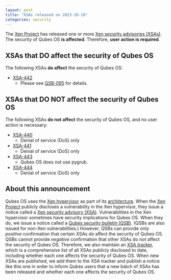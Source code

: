 ```yaml
---
layout: post
title: "XSAs released on 2023-10-10"
categories: security
---
```


The [Xen Project](https://xenproject.org/) has released one or more [Xen security advisories (XSAs)](https://xenbits.xen.org/xsa/).
The security of Qubes OS **is affected**.
Therefore, **user action is required**.

## XSAs that DO affect the security of Qubes OS

The following XSAs **do affect** the security of Qubes OS:

- [XSA-442](https://xenbits.xen.org/xsa/advisory-442.html)
  - Please see [QSB-095](/news/2023/10/10/qsb-095/) for details.

## XSAs that DO NOT affect the security of Qubes OS

The following XSAs **do not affect** the security of Qubes OS, and no user action is necessary:

- [XSA-440](https://xenbits.xen.org/xsa/advisory-440.html)
  - Denial of service (DoS) only
- [XSA-441](https://xenbits.xen.org/xsa/advisory-441.html)
  - Denial of service (DoS) only
- [XSA-443](https://xenbits.xen.org/xsa/advisory-443.html)
  - Qubes OS does not use pygrub.
- [XSA-444](https://xenbits.xen.org/xsa/advisory-444.html)
  - Denial of service (DoS) only

## About this announcement

Qubes OS uses the [Xen hypervisor](https://wiki.xenproject.org/wiki/Xen_Project_Software_Overview) as part of its [architecture](/doc/architecture/). When the [Xen Project](https://xenproject.org/) publicly discloses a vulnerability in the Xen hypervisor, they issue a notice called a [Xen security advisory (XSA)](https://xenproject.org/developers/security-policy/). Vulnerabilities in the Xen hypervisor sometimes have security implications for Qubes OS. When they do, we issue a notice called a [Qubes security bulletin (QSB)](/security/qsb/). (QSBs are also issued for non-Xen vulnerabilities.) However, QSBs can provide only *positive* confirmation that certain XSAs *do* affect the security of Qubes OS. QSBs cannot provide *negative* confirmation that other XSAs do *not* affect the security of Qubes OS. Therefore, we also maintain an [XSA tracker](/security/xsa/), which is a comprehensive list of all XSAs publicly disclosed to date, including whether each one affects the security of Qubes OS. When new XSAs are published, we add them to the XSA tracker and publish a notice like this one in order to inform Qubes users that a new batch of XSAs has been released and whether each one affects the security of Qubes OS.
